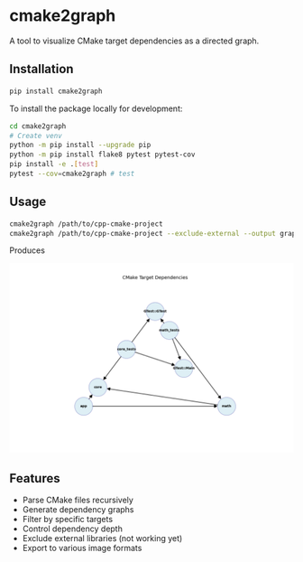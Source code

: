 # cmake2graph

A tool to visualize CMake target dependencies as a directed graph.

## Installation

```bash
pip install cmake2graph
```

To install the package locally for development:

```bash
cd cmake2graph
# Create venv
python -m pip install --upgrade pip
python -m pip install flake8 pytest pytest-cov
pip install -e .[test]
pytest --cov=cmake2graph # test
```

## Usage

```bash
cmake2graph /path/to/cpp-cmake-project
cmake2graph /path/to/cpp-cmake-project --exclude-external --output graph.png --target my_target --depth 2
```

Produces

![Example](example.png)

## Features

- Parse CMake files recursively
- Generate dependency graphs
- Filter by specific targets
- Control dependency depth
- Exclude external libraries (not working yet)
- Export to various image formats
